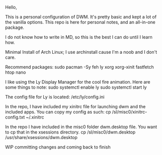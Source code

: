 Hello,

This is a personal configuration of DWM. It's pretty basic and kept a lot of the vanilla options. This repo is here for personal notes, and an all-in-one package.

I do not know how to write in MD, so this is the best I can do until I learn how. 


Minimal Install of Arch Linux; I use archinstall cause I'm a noob and I don't care.

Recommend packages: sudo pacman -Sy feh ly xorg xorg-xinit fastfetch htop nano

I like using the Ly Display Manager for the cool fire animation. Here are some things to note:
sudo systemctl enable ly 
sudo systemctl start ly

The config file for Ly is located:
/etc/ly/config.ini

In the repo, I have included my xinitrc file for launching dwm and the included apps. You can copy my config as such:
cp /sl/misc0/xinitrc-config.txt ~/.xinitrc


In the repo I have included in the misc0 folder dwm.desktop file. You want to cp that in the xsessions directory.
cp /sl/misc0/dwm.desktop /usr/share/xsessions/dwm.desktop


WIP committing changes and coming back to finish




